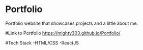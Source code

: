 # Portfolio
Portfolio website that showcases projects and a little about me.

#Link to Portfolio
https://mighty303.github.io/Portfolio/

#Tech Stack
-HTML/CSS
-ReactJS

